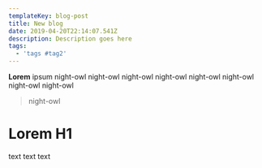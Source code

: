 ```yaml
---
templateKey: blog-post
title: New blog
date: 2019-04-20T22:14:07.541Z
description: Description goes here
tags:
  - 'tags #tag2'
---
```

**Lorem** ipsum night-owl night-owl night-owl night-owl night-owl night-owl night-owl night-owl

> night-owl 

# Lorem H1

text text text

```

```
